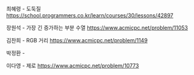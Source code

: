 최혜령 - 도둑질 https://school.programmers.co.kr/learn/courses/30/lessons/42897

장원석 - 가장 긴 증가하는 부분 수열 https://www.acmicpc.net/problem/11053

김찬희 - RGB 거리 https://www.acmicpc.net/problem/1149

박정환 - 

이다영 - 제로 https://www.acmicpc.net/problem/10773
